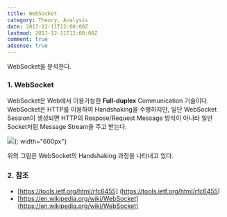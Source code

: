 ```yaml
---
title: WebSocket
category: Theory, Analysis
date: 2017-12-11T12:00:00Z
lastmod: 2017-12-11T12:00:00Z
comment: true
adsense: true
---
```


WebSocket을 분석한다.

### 1. WebSocket

WebSocket은 Web에서 이용가능한 **Full-duplex** Communication 기술이다. WebSocket은 HTTP를 이용하여 Handshaking을 수행하지만, 일단 WebSocket Session이 생성되면 HTTP의 Respose/Request Message 방식이 아니라 일반 Socket처럼 Message Stream을 주고 받는다.

![]({{site.baseurl}}/images/theory_analysis/WebSocket/WebSocket_Handshaking.PNG){: width="600px"}

위의 그림은 WebSocket의 Handshaking 과정을 나타내고 있다.

### 2. 참조
* [https://tools.ietf.org/html/rfc6455] (https://tools.ietf.org/html/rfc6455)
* [https://en.wikipedia.org/wiki/WebSocket](https://en.wikipedia.org/wiki/WebSocket)

